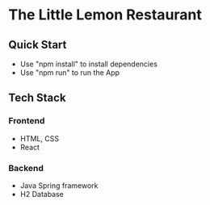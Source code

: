 # The Little Lemon Restaurant

<description>

## Quick Start
- Use "npm install" to install dependencies
- Use "npm run" to run the App

## Tech Stack

### Frontend
- HTML, CSS
- React

### Backend
- Java Spring framework
- H2 Database
